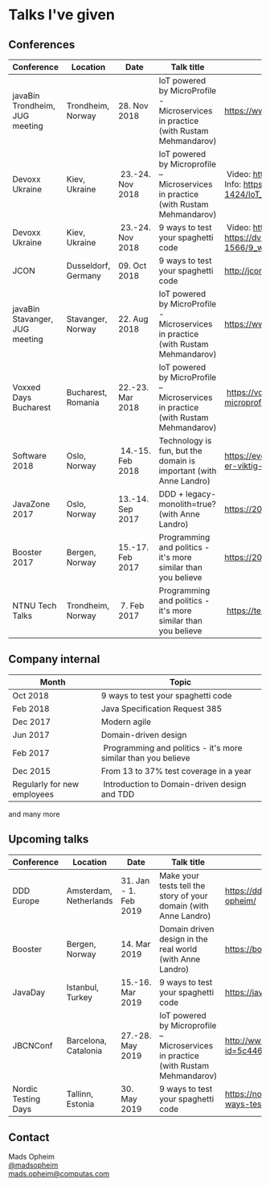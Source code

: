# Talks I've given

## Conferences
Conference | Location | Date | Talk title | URL
--- | --- | --- | --- | ---
javaBin Trondheim, JUG meeting | Trondheim, Norway | 28. Nov 2018 | IoT powered by MicroProfile - Microservices in practice (with Rustam Mehmandarov) | https://www.meetup.com/javaBin-Trondheim/events/255193377/ |
Devoxx Ukraine | Kiev, Ukraine | 23.-24. Nov 2018 | IoT powered by Microprofile – Microservices in practice (with Rustam Mehmandarov) | Video: https://www.youtube.com/watch?v=r6bhFOr_jNg Info: https://dvua18.confinabox.com/talk/NBH-1424/IoT_powered_by_Microprofile_%E2%80%93_Microservices_in_practice |
Devoxx Ukraine | Kiev, Ukraine | 23.-24. Nov 2018 | 9 ways to test your spaghetti code | Video: https://www.youtube.com/watch?v=ZMuI524OP-8  Info: https://dvua18.confinabox.com/talk/XGY-1566/9_ways_to_test_your_spaghetti_code |
JCON | Dusseldorf, Germany | 09. Oct 2018 | 9 ways to test your spaghetti code | http://jcon.one/en |
javaBin Stavanger, JUG meeting | Stavanger, Norway | 22. Aug 2018 | IoT powered by MicroProfile - Microservices in practice (with Rustam Mehmandarov) | https://www.meetup.com/javaBin-Stavanger/events/253537920/ |
Voxxed Days Bucharest | Bucharest, Romania | 22.-23. Mar 2018 | IoT powered by MicroProfile – Microservices in practice (with Rustam Mehmandarov) | https://voxxeddays.com/romania/2018/01/16/iot-powered-by-microprofile-microservices-in-practice/ |
Software 2018 | Oslo, Norway | 14.-15. Feb 2018 | Technology is fun, but the domain is important (with Anne Landro) | https://event.dnd.no/software/sessions/teknologi-er-artig-men-domenet-er-viktig-vanne-landro-og-mads-opheim-computas/ |
JavaZone 2017 | Oslo, Norway | 13.-14. Sep 2017 | DDD + legacy-monolith=true? (with Anne Landro) | https://2017.javazone.no/program/bcbb8c889b204ddbb59a4c5d67035897 |
Booster 2017 | Bergen, Norway | 15.-17. Feb 2017 | Programming and politics - it's more similar than you believe | https://2017.boosterconf.no/talks/877 |
NTNU Tech Talks | Trondheim, Norway | 7. Feb 2017 | Programming and politics - it's more similar than you believe | https://techtalks.no/ |

## Company internal
Month | Topic
--- | ---
Oct 2018 | 9 ways to test your spaghetti code |
Feb 2018 | Java Specification Request 385 |
Dec 2017 | Modern agile |
Jun 2017 | Domain-driven design |
Feb 2017 | Programming and politics - it's more similar than you believe |
Dec 2015 | From 13 to 37% test coverage in a year |
Regularly for new employees | Introduction to Domain-driven design and TDD |
and many more

## Upcoming talks
Conference | Location | Date | Talk title | URL
--- | --- | --- | --- | ---
DDD Europe | Amsterdam, Netherlands | 31. Jan - 1. Feb 2019 | Make your tests tell the story of your domain (with Anne Landro) | https://dddeurope.com/2019/speakers/mads-opheim/ |
Booster | Bergen, Norway | 14. Mar 2019 | Domain driven design in the real world (with Anne Landro) | https://boosterconf.no
JavaDay | Istanbul, Turkey | 15.-16. Mar 2019 | 9 ways to test your spaghetti code | https://javaday.istanbul/ | 
JBCNConf | Barcelona, Catalonia | 27.-28. May 2019 | IoT powered by Microprofile – Microservices in practice (with Rustam Mehmandarov) | http://www.jbcnconf.com/2019/infoTalk.html?id=5c44693a9034ae38180b14b2
Nordic Testing Days | Tallinn, Estonia | 30. May 2019 | 9 ways to test your spaghetti code | https://nordictestingdays.eu/events/tracks/9-ways-test-your-spaghetti-code


## Contact
Mads Opheim<br />
[@madsopheim](https://twitter.com/madsopheim)<br />
[mads.opheim@computas.com](mailto:mads.opheim@computas.com)
